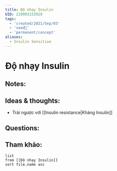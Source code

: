 ```yaml
---
title: Độ nhạy Insulin
UID: 210903153929
tags:
  - 'created/2021/Sep/03'
  - 'seed🥜'
  - 'permanent/concept'
aliases:
  - Insulin Sensitive
---
```

# Độ nhạy Insulin

## Notes:


## Ideas & thoughts:
- Trái ngược với [[Insulin resistance|Kháng Insulin]]

## Questions:


## Tham khảo:
```dataview
list
from [[Độ nhạy Insulin]]
sort file.name asc
```